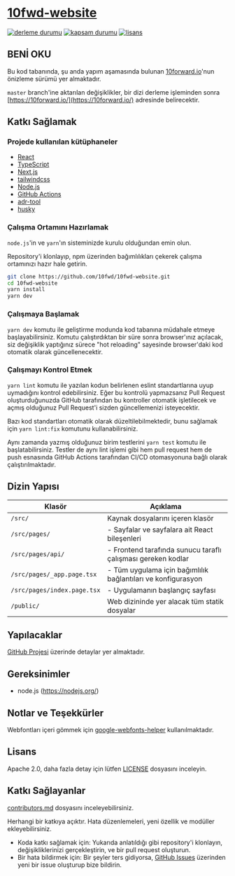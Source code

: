 # [10fwd-website](https://github.com/10fwd/10fwd-website)

[![derleme durumu][build-image]][build-url]
[![kapsam durumu][coverage-image]][coverage-url]
[![lisans][license-image]][license-url]

## BENİ OKU

Bu kod tabanında, şu anda yapım aşamasında bulunan
[10forward.io](https://10forward.io/)'nun önizleme sürümü yer almaktadır.

`master` branch'ine aktarılan değişiklikler, bir dizi derleme işleminden sonra
[https://10forward.io/](https://10forward.io/) adresinde belirecektir.

## Katkı Sağlamak

### Projede kullanılan kütüphaneler

- [React](https://reactjs.org/)
- [TypeScript](https://www.typescriptlang.org/)
- [Next.js](https://nextjs.org/)
- [tailwindcss](https://tailwindcss.com/)
- [Node.js](https://nodejs.org/)
- [GitHub Actions](https://github.com/features/actions)
- [adr-tool](https://github.com/keremciu/adr-tool)
- [husky](https://typicode.github.io/husky/)

### Çalışma Ortamını Hazırlamak

`node.js`'in ve `yarn`'ın sisteminizde kurulu olduğundan emin olun.

Repository'i klonlayıp, npm üzerinden bağımlılıkları çekerek çalışma ortamınızı
hazır hale getirin.

```sh
git clone https://github.com/10fwd/10fwd-website.git
cd 10fwd-website
yarn install
yarn dev
```

### Çalışmaya Başlamak

`yarn dev` komutu ile geliştirme modunda kod tabanına müdahale etmeye
başlayabilirsiniz. Komutu çalıştırdıktan bir süre sonra browser'ınız açılacak,
siz değişiklik yaptığınız sürece "hot reloading" sayesinde browser'daki kod
otomatik olarak güncellenecektir.

### Çalışmayı Kontrol Etmek

`yarn lint` komutu ile yazılan kodun belirlenen eslint standartlarına uyup
uymadığını kontrol edebilirsiniz. Eğer bu kontrolü yapmazsanız Pull Request
oluşturduğunuzda GitHub tarafından bu kontroller otomatik işletilecek ve açmış
olduğunuz Pull Request'i sizden güncellemenizi isteyecektir.

Bazı kod standartları otomatik olarak düzeltilebilmektedir, bunu sağlamak için
`yarn lint:fix` komutunu kullanabilirsiniz.

Aynı zamanda yazmış olduğunuz birim testlerini `yarn test` komutu ile
başlatabilirsiniz. Testler de aynı lint işlemi gibi hem pull request hem de push
esnasında GitHub Actions tarafından CI/CD otomasyonuna bağlı olarak
çalıştırılmaktadır.

## Dizin Yapısı

| Klasör                      | Açıklama                                                     |
| --------------------------- | ------------------------------------------------------------ |
| `/src/`                     | Kaynak dosyalarını içeren klasör                             |
| `/src/pages/`               | - Sayfalar ve sayfalara ait React bileşenleri                |
| `/src/pages/api/`           | - Frontend tarafında sunucu taraflı çalışması gereken kodlar |
| `/src/pages/_app.page.tsx`  | - Tüm uygulama için bağımlılık bağlantıları ve konfigurasyon |
| `/src/pages/index.page.tsx` | - Uygulamanın başlangıç sayfası                              |
| `/public/`                  | Web dizininde yer alacak tüm statik dosyalar                 |

## Yapılacaklar

[GitHub Projesi](https://github.com/orgs/10fwd/projects/1) üzerinde
detaylar yer almaktadır.

## Gereksinimler

- node.js (https://nodejs.org/)

## Notlar ve Teşekkürler

Webfontları içeri gömmek için
[google-webfonts-helper](https://google-webfonts-helper.herokuapp.com/)
kullanılmaktadır.

## Lisans

Apache 2.0, daha fazla detay için lütfen [LICENSE](LICENSE) dosyasını inceleyin.

## Katkı Sağlayanlar

[contributors.md](contributors.md) dosyasını inceleyebilirsiniz.

Herhangi bir katkıya açıktır. Hata düzenlemeleri, yeni özellik ve modüller
ekleyebilirsiniz.

- Koda katkı sağlamak için: Yukarıda anlatıldığı gibi repository'i klonlayın,
  değişikliklerinizi gerçekleştirin, ve bir pull request oluşturun.
- Bir hata bildirmek için: Bir şeyler ters gidiyorsa,
  [GitHub Issues](https://github.com/10fwd/10fwd-website/issues)
  üzerinden yeni bir issue oluşturup bize bildirin.

[build-image]: https://github.com/10fwd/10fwd-website/workflows/CI/badge.svg
[build-url]: https://github.com/10fwd/10fwd-website/actions?workflow=CI
[coverage-image]: https://img.shields.io/codecov/c/github/10fwd/10fwd-website.svg?style=flat-square
[coverage-url]: https://codecov.io/gh/10fwd/10fwd-website
[license-image]: https://img.shields.io/github/license/10fwd/10fwd-website.svg?style=flat-square
[license-url]: https://github.com/10fwd/10fwd-website/blob/master/LICENSE
